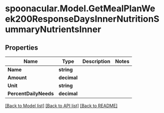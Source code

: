# spoonacular.Model.GetMealPlanWeek200ResponseDaysInnerNutritionSummaryNutrientsInner

## Properties

Name | Type | Description | Notes
------------ | ------------- | ------------- | -------------
**Name** | **string** |  | 
**Amount** | **decimal** |  | 
**Unit** | **string** |  | 
**PercentDailyNeeds** | **decimal** |  | 

[[Back to Model list]](../README.md#documentation-for-models) [[Back to API list]](../README.md#documentation-for-api-endpoints) [[Back to README]](../README.md)

